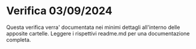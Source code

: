 # Verifica 03/09/2024

Questa verifica verra' documentata nei minimi dettagli all'interno delle apposite cartelle. Leggere i rispettivi readme.md per una documentazione completa.
